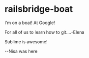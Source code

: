 # railsbridge-boat
I'm on a boat! At Google!


For all of us to learn how to git....-Elena

Sublime is awesome!

--Nisa was here

